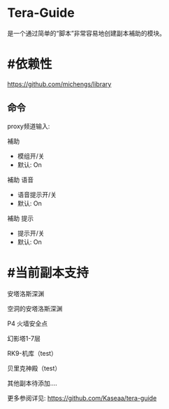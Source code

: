 # Tera-Guide

是一个通过简单的“脚本”非常容易地创建副本補助的模块。

# #依赖性
https://github.com/michengs/library




## 命令
proxy频道输入:

補助
- 模组开/关
- 默认: On


補助 语音
- 语音提示开/关
- 默认: On

補助 提示
- 提示开/关
- 默认: On






# #当前副本支持

安塔洛斯深渊

空洞的安塔洛斯深渊

P4 火墙安全点

幻影塔1-7层

RK9-机库（test）

贝里克神殿（test）

其他副本待添加....

更多参阅详见: 
https://github.com/Kaseaa/tera-guide
